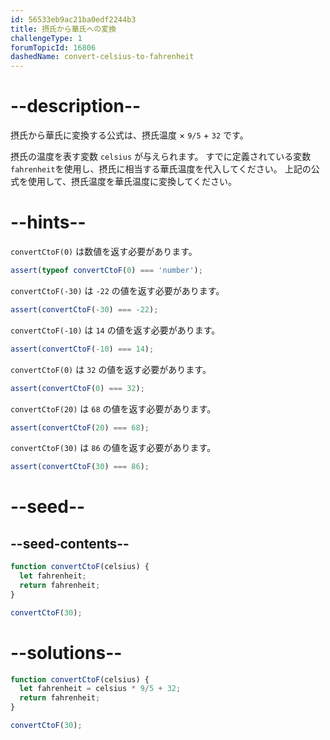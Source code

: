 ```yaml
---
id: 56533eb9ac21ba0edf2244b3
title: 摂氏から華氏への変換
challengeType: 1
forumTopicId: 16806
dashedName: convert-celsius-to-fahrenheit
---
```


# --description--

摂氏から華氏に変換する公式は、摂氏温度 × `9/5` + `32` です。

摂氏の温度を表す変数 `celsius` が与えられます。 すでに定義されている変数 `fahrenheit`を使用し、摂氏に相当する華氏温度を代入してください。 上記の公式を使用して、摂氏温度を華氏温度に変換してください。

# --hints--

`convertCtoF(0)` は数値を返す必要があります。

```js
assert(typeof convertCtoF(0) === 'number');
```

`convertCtoF(-30)` は `-22` の値を返す必要があります。

```js
assert(convertCtoF(-30) === -22);
```

`convertCtoF(-10)` は `14` の値を返す必要があります。

```js
assert(convertCtoF(-10) === 14);
```

`convertCtoF(0)` は `32` の値を返す必要があります。

```js
assert(convertCtoF(0) === 32);
```

`convertCtoF(20)` は `68` の値を返す必要があります。

```js
assert(convertCtoF(20) === 68);
```

`convertCtoF(30)` は `86` の値を返す必要があります。

```js
assert(convertCtoF(30) === 86);
```

# --seed--

## --seed-contents--

```js
function convertCtoF(celsius) {
  let fahrenheit;
  return fahrenheit;
}

convertCtoF(30);
```

# --solutions--

```js
function convertCtoF(celsius) {
  let fahrenheit = celsius * 9/5 + 32;
  return fahrenheit;
}

convertCtoF(30);
```
